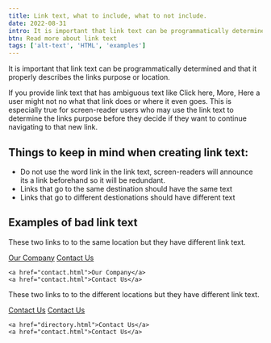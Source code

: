 ```yaml
---
title: Link text, what to include, what to not include.
date: 2022-08-31
intro: It is important that link text can be programmatically determined and that it properly describes the links purpose or location.
btn: Read more about link text
tags: ['alt-text', 'HTML', 'examples']
---
```


It is important that link text can be programmatically determined and that it properly describes the links purpose or location.

If you provide link text that has ambiguous text like Click here, More, Here a user might not no what that link does or where it even goes. This is especially true for screen-reader users who may use the link text to determine the links purpose before they decide if they want to continue navigating to that new link.

## Things to keep in mind when creating link text:

- Do not use the word link in the link text, screen-readers will announce its a link beforehand so it will be redundant.
- Links that go to the same destination should have the same text
- Links that go to different destionations should have different text

<div class="example" aria-labelledby="link-text-bad" tabindex="0">
  <h2 id="link-text-bad">Examples of bad link text</h2> <p>These two links to to the same location but they have different link text.</p>
  <a href="contact.html">Our Company</a>
<a href="contact.html">Contact Us</a>
  <pre aria-hidden="true"><code aria-hidden="true">&lt;a href="contact.html">Our Company&lt;/a>
&lt;a href="contact.html">Contact Us&lt;/a></code></pre>
 
  <p>These two links to to the different locations but they have different link text.</p>
  <a href="directory.html">Contact Us</a>
  <a href="contact.html">Contact Us</a>
  <pre aria-hidden="true"><code aria-hidden="true">&lt;a href="directory.html">Contact Us&lt;/a>
&lt;a href="contact.html">Contact Us&lt;/a></code></pre>
</div>
